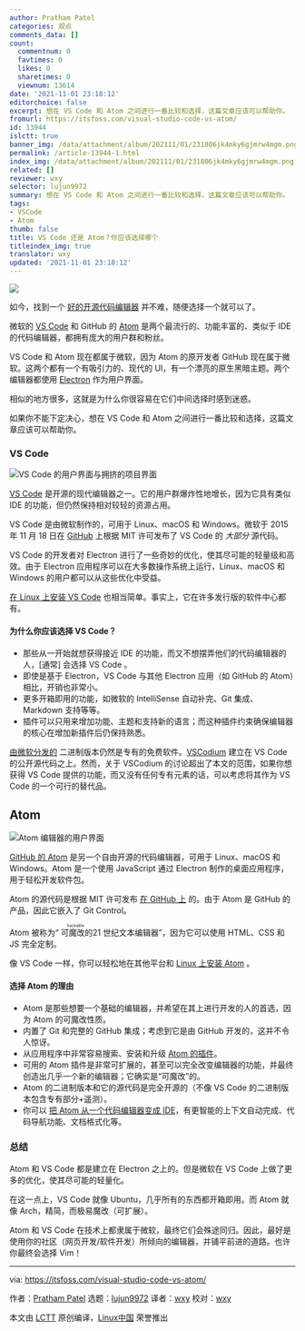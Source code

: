 ```yaml
---
author: Pratham Patel
categories: 观点
comments_data: []
count:
  commentnum: 0
  favtimes: 0
  likes: 0
  sharetimes: 0
  viewnum: 13614
date: '2021-11-01 23:18:12'
editorchoice: false
excerpt: 想在 VS Code 和 Atom 之间进行一番比较和选择，这篇文章应该可以帮助你。
fromurl: https://itsfoss.com/visual-studio-code-vs-atom/
id: 13944
islctt: true
banner_img: /data/attachment/album/202111/01/231806jk4mky6gjmrw4mgm.png
permalink: /article-13944-1.html
index_img: /data/attachment/album/202111/01/231806jk4mky6gjmrw4mgm.png.thumb.jpg
related: []
reviewer: wxy
selector: lujun9972
summary: 想在 VS Code 和 Atom 之间进行一番比较和选择，这篇文章应该可以帮助你。
tags:
- VSCode
- Atom
thumb: false
title: VS Code 还是 Atom？你应该选择哪个
titleindex_img: true
translator: wxy
updated: '2021-11-01 23:18:12'
---
```


![](/data/attachment/album/202111/01/231806jk4mky6gjmrw4mgm.png)


如今，找到一个 [好的开源代码编辑器](https://itsfoss.com/best-modern-open-source-code-editors-for-linux/) 并不难，随便选择一个就可以了。


微软的 [VS Code](https://code.visualstudio.com/) 和 GitHub 的 [Atom](https://atom.io/) 是两个最流行的、功能丰富的、类似于 IDE 的代码编辑器，都拥有庞大的用户群和粉丝。


VS Code 和 Atom 现在都属于微软，因为 Atom 的原开发者 GitHub 现在属于微软。这两个都有一个有吸引力的、现代的 UI，有一个漂亮的原生黑暗主题。两个编辑器都使用 [Electron](https://www.electronjs.org/) 作为用户界面。


相似的地方很多，这就是为什么你很容易在它们中间选择时感到迷惑。


如果你不能下定决心，想在 VS Code 和 Atom 之间进行一番比较和选择，这篇文章应该可以帮助你。


### VS Code


![VS Code 的用户界面与拥挤的项目界面](/data/attachment/album/202111/01/231812onun5juacaxjuyxt.png)


[VS Code](https://code.visualstudio.com/) 是开源的现代编辑器之一。它的用户群爆炸性地增长，因为它具有类似 IDE 的功能，但仍然保持相对较轻的资源占用。


VS Code 是由微软制作的，可用于 Linux、macOS 和 Windows。微软于 2015 年 11 月 18 日在 [GitHub](https://github.com/microsoft/vscode) 上根据 MIT 许可发布了 VS Code 的 *大部分* 源代码。


VS Code 的开发者对 Electron 进行了一些奇妙的优化，使其尽可能的轻量级和高效。由于 Electron 应用程序可以在大多数操作系统上运行，Linux、macOS 和 Windows 的用户都可以从这些优化中受益。


[在 Linux 上安装 VS Code](https://itsfoss.com/install-visual-studio-code-ubuntu/) 也相当简单。事实上，它在许多发行版的软件中心都有。


#### 为什么你应该选择 VS Code？


* 那些从一开始就想获得接近 IDE 的功能，而又不想摆弄他们的代码编辑器的人，[通常] 会选择 VS Code 。
* 即使是基于 Electron，VS Code 与其他 Electron 应用（如 GitHub 的 Atom）相比，开销也非常小。
* 更多开箱即用的功能，如微软的 IntelliSense 自动补完、Git 集成、Markdown 支持等等。
* 插件可以只用来增加功能、主题和支持新的语言；而这种插件约束确保编辑器的核心在增加新插件后仍保持熟悉。


[由微软分发的](https://code.visualstudio.com/Download) 二进制版本仍然是专有的免费软件。[VSCodium](https://vscodium.com/) 建立在 VS Code 的公开源代码之上。然而，关于 VSCodium 的讨论超出了本文的范围，如果你想获得 VS Code 提供的功能，而又没有任何专有元素的话，可以考虑将其作为 VS Code 的一个可行的替代品。


Atom
----


![Atom 编辑器的用户界面](/data/attachment/album/202111/01/231813o76i0qih0ot7ixsw.png)


[GitHub 的 Atom](https://atom.io/) 是另一个自由开源的代码编辑器，可用于 Linux、macOS 和 Windows。Atom 是一个使用 JavaScript 通过 Electron 制作的桌面应用程序，用于轻松开发软件包。


Atom 的源代码是根据 MIT 许可发布 [在 GitHub 上](https://github.com/atom/atom) 的。由于 Atom 是 GitHub 的产品，因此它嵌入了 Git Control。


Atom 被称为“<ruby> 可魔改的 <rt>  hackable </rt></ruby> 21 世纪文本编辑器”，因为它可以使用 HTML、CSS 和 JS 完全定制。


像 VS Code 一样，你可以轻松地在其他平台和 [Linux 上安装 Atom](https://itsfoss.com/install-atom-ubuntu/) 。


#### 选择 Atom 的理由


* Atom 是那些想要一个基础的编辑器，并希望在其上进行开发的人的首选，因为 Atom 的可魔改性质。
* 内置了 Git 和完整的 GitHub 集成；考虑到它是由 GitHub 开发的，这并不令人惊讶。
* 从应用程序中非常容易搜索、安装和升级 [Atom 的插件](https://itsfoss.com/install-packages-in-atom/)。
* 可用的 Atom 插件是非常可扩展的，甚至可以完全改变编辑器的功能，并最终创造出几乎一个新的编辑器；它确实是“可魔改”的。
* Atom 的二进制版本和它的源代码是完全开源的（不像 VS Code 的二进制版本包含专有部分+遥测）。
* 你可以 [把 Atom 从一个代码编辑器变成 IDE](https://ide.atom.io/)，有更智能的上下文自动完成、代码导航功能、文档格式化等。


### 总结


Atom 和 VS Code 都是建立在 Electron 之上的。但是微软在 VS Code 上做了更多的优化，使其尽可能的轻量化。


在这一点上，VS Code 就像 Ubuntu，几乎所有的东西都开箱即用。而 Atom 就像 Arch，精简，而极易魔改（可扩展）。


Atom 和 VS Code 在技术上都隶属于微软，最终它们会殊途同归。因此，最好是使用你的社区（网页开发/软件开发）所倾向的编辑器，并铺平前进的道路。也许你最终会选择 Vim！




---


via: <https://itsfoss.com/visual-studio-code-vs-atom/>


作者：[Pratham Patel](https://itsfoss.com/author/pratham/) 选题：[lujun9972](https://github.com/lujun9972) 译者：[wxy](https://github.com/wxy) 校对：[wxy](https://github.com/wxy)


本文由 [LCTT](https://github.com/LCTT/TranslateProject) 原创编译，[Linux中国](https://linux.cn/) 荣誉推出